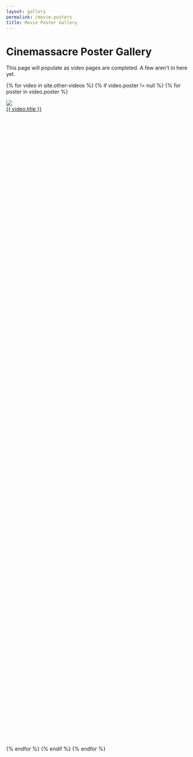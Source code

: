 ```yaml
---
layout: gallery
permalink: /movie-posters
title: Movie Poster Gallery
---
```


<h1 class="center">Cinemassacre Poster Gallery</h1>

<p>This page will populate as video pages are completed. A few aren't in here yet.</p>

<div class="gallery">

{% for video in site.other-videos %}
  {% if video.poster != null %}
    {% for poster in video.poster %}
      <div class="tile" style="width: 30%; height: 45%;">
        <a href="/assets/images/posters/{{ poster }}" data-caption="{{ video.title }}">
          <img src="/assets/images/posters/{{ poster }}">
        </a>
        <div class="desc"><a href="{{ video.url }}">{{ video.title }}</a></div>
      </div>
    {% endfor %}
  {% endif %}
{% endfor %}
</div>
